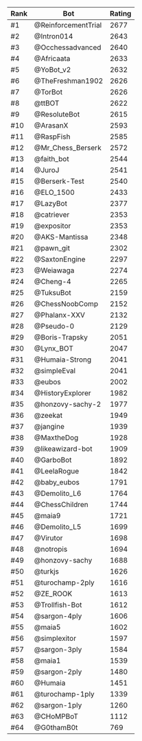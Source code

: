 Rank|Bot|Rating
---|---|---
#1|@ReinforcementTrial|2677
#2|@Intron014|2643
#3|@Occhessadvanced|2640
#4|@Africaata|2633
#5|@YoBot_v2|2632
#6|@TheFreshman1902|2626
#7|@TorBot|2626
#8|@ttBOT|2622
#9|@ResoluteBot|2615
#10|@ArasanX|2593
#11|@RaspFish|2585
#12|@Mr_Chess_Berserk|2572
#13|@faith_bot|2544
#14|@JuroJ|2541
#15|@Berserk-Test|2540
#16|@ELO_1500|2433
#17|@LazyBot|2377
#18|@catriever|2353
#19|@expositor|2353
#20|@AKS-Mantissa|2348
#21|@pawn_git|2302
#22|@SaxtonEngine|2297
#23|@Weiawaga|2274
#24|@Cheng-4|2265
#25|@TuksuBot|2159
#26|@ChessNoobComp|2152
#27|@Phalanx-XXV|2132
#28|@Pseudo-0|2129
#29|@Boris-Trapsky|2051
#30|@Lynx_BOT|2047
#31|@Humaia-Strong|2041
#32|@simpleEval|2041
#33|@eubos|2002
#34|@HistoryExplorer|1982
#35|@honzovy-sachy-2|1977
#36|@zeekat|1949
#37|@jangine|1939
#38|@MaxtheDog|1928
#39|@likeawizard-bot|1909
#40|@GarboBot|1892
#41|@LeelaRogue|1842
#42|@baby_eubos|1791
#43|@Demolito_L6|1764
#44|@ChessChildren|1744
#45|@maia9|1721
#46|@Demolito_L5|1699
#47|@Virutor|1698
#48|@notropis|1694
#49|@honzovy-sachy|1688
#50|@turkjs|1626
#51|@turochamp-2ply|1616
#52|@ZE_ROOK|1613
#53|@Trollfish-Bot|1612
#54|@sargon-4ply|1606
#55|@maia5|1602
#56|@simplexitor|1597
#57|@sargon-3ply|1584
#58|@maia1|1539
#59|@sargon-2ply|1480
#60|@Humaia|1451
#61|@turochamp-1ply|1339
#62|@sargon-1ply|1260
#63|@CHoMPBoT|1112
#64|@G0thamB0t|769
